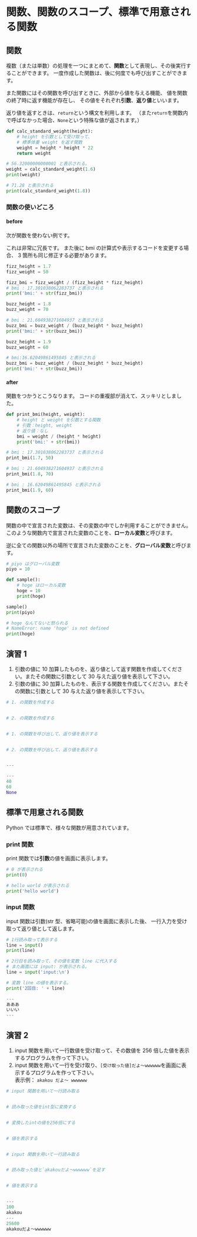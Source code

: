 # 関数、関数のスコープ、標準で用意される関数

## 関数

複数（または単数）の処理を一つにまとめて、**関数**として表現し、その後実行することができます。
一度作成した関数は、後に何度でも呼び出すことができます。

また関数にはその関数を呼び出すときに、外部から値を与える機能、
値を関数の終了時に返す機能が存在し、
その値をそれぞれ**引数**、**返り値**といいます。

返り値を返すときは、`return`という構文を利用します。
（また`return`を関数内で呼ばなかった場合、`None`という特殊な値が返されます。）

```py
def calc_standard_weight(height):
    # height を引数として受け取って、
    # 標準体重 weight を返す関数
    weight = height * height * 22
    return weight

# 56.32000000000001 と表示される。
weight = calc_standard_weight(1.6)
print(weight)

# 71.28 と表示される
print(calc_standard_weight(1.8))
```

### 関数の使いどころ

#### before

次が関数を使わない例です。

これは非常に冗長です。
また後に bmi の計算式や表示するコードを変更する場合、
3 箇所も同じ修正する必要があります。

```py
fizz_height = 1.7
fizz_weight = 50

fizz_bmi = fizz_weight / (fizz_height * fizz_height)
# bmi : 17.301038062283737 と表示される
print('bmi:' + str(fizz_bmi))

buzz_height = 1.8
buzz_weight = 70

# bmi : 21.604938271604937 と表示される
buzz_bmi = buzz_weight / (buzz_height * buzz_height)
print('bmi:' + str(buzz_bmi))

buzz_height = 1.9
buzz_weight = 60

# bmi:16.62049861495845 と表示される
buzz_bmi = buzz_weight / (buzz_height * buzz_height)
print('bmi:' + str(buzz_bmi))
```

#### after

関数をつかうとこうなります。
コードの重複部が消えて、スッキリとしました。

```py
def print_bmi(height, weight):
    # height と weight を引数とする関数
    # 引数：height, weight
    # 返り値：なし
    bmi = weight / (height * height)
    print('bmi:' + str(bmi))

# bmi : 17.301038062283737 と表示される
print_bmi(1.7, 50)

# bmi : 21.604938271604937 と表示される
print_bmi(1.8, 70)

# bmi : 16.62049861495845 と表示される
print_bmi(1.9, 60)
```

## 関数のスコープ

関数の中で宣言された変数は、その変数の中でしか利用することができません。
このような関数内で宣言された変数のことを、**ローカル変数**と呼びます。

逆に全ての関数以外の場所で宣言された変数のことを、**グローバル変数**と呼びます。

```py
# piyo はグローバル変数
piyo = 10

def sample():
    # hoge はローカル変数
    hoge = 10
    print(hoge)

sample()
print(piyo)

# hoge なんてないと怒られる
# NameError: name 'hoge' is not defined
print(hoge)
```

## 演習 1

1. 引数の値に 10 加算したものを、返り値として返す関数を作成してください。またその関数に引数として 30 与えた返り値を表示して下さい。
2. 引数の値に 30 加算したものを、表示する関数を作成してください。またその関数に引数として 30 与えた返り値を表示して下さい。

```py
# 1. の関数を作成する


# 2. の関数を作成する


# 1. の関数を呼び出して、返り値を表示する


# 2. の関数を呼び出して、返り値を表示する


---

---
40
60
None
```

## 標準で用意される関数

Python では標準で、様々な関数が用意されています。

### print 関数

print 関数では**引数**の値を画面に表示します。

```py
# 0 が表示される
print(0)

# hello world が表示される
print('hello world')
```

### input 関数

input 関数は引数(str 型、省略可能)の値を画面に表示した後、
一行入力を受け取って返り値として返します。

```py
# 1行読み取って表示する
line = input()
print(line)

# 2行目を読み取って、その値を変数 line に代入する
# また画面には input: が表示される。
line = input('input:\n')

# 変数 line の値を表示する。
print('2回目: ' + line)

---
あああ
いいい
---
```

## 演習 2

1. input 関数を用いて一行数値を受け取って、その数値を 256 倍した値を表示するプログラムを作って下さい。
2. input 関数を用いて一行を受け取り、`[受け取った値]だよ～wwwwww`を画面に表示するプログラムを作って下さい。<br>
   表示例： `akakou だよ～ wwwwww`

```py
# input 関数を用いて一行読み取る


# 読み取った値をint型に変換する


# 変換したintの値を256倍にする


# 値を表示する


# input 関数を用いて一行読み取る


# 読み取った値と`akakouだよ～wwwwww`を足す


# 値を表示する


---
100
akakou
---
25600
akakouだよ～wwwwww
```
